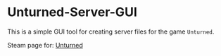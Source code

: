 # Unturned-Server-GUI

This is a simple GUI tool for creating server files for the game `Unturned`.

Steam page for: [Unturned][uts]

[uts]: http://store.steampowered.com/app/304930/